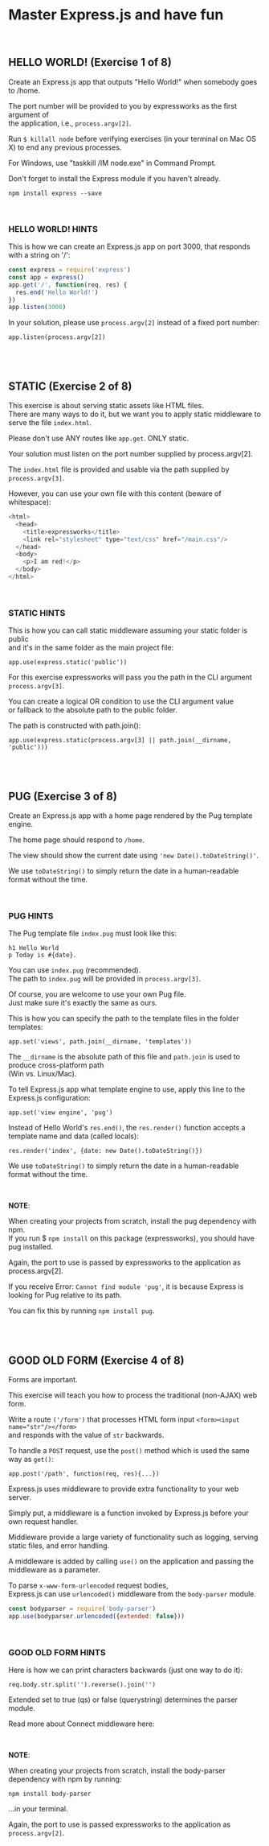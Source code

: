 # Master Express.js and have fun

</br>

## HELLO WORLD! (Exercise 1 of 8)

Create an Express.js app that outputs "Hello World!" when somebody goes to /home.

The port number will be provided to you by expressworks as the first argument of</br>
the application, i.e., `process.argv[2]`.

Run `$ killall node` before verifying exercises (in your terminal on Mac OS X) to end any previous processes.

For Windows, use "taskkill /IM node.exe" in Command Prompt.

Don't forget to install the Express module if you haven't already.

`npm install express --save`

</br>

### HELLO WORLD! HINTS

This is how we can create an Express.js app on port 3000, that responds with
a string on '/':

```js
const express = require('express')
const app = express()
app.get('/', function(req, res) {
  res.end('Hello World!')
})
app.listen(3000)
```

In your solution, please use `process.argv[2]` instead of a fixed port number:

`app.listen(process.argv[2])`

</br>
</br>

## STATIC (Exercise 2 of 8)

This exercise is about serving static assets like HTML files.</br>
There are many ways to do it, but we want you to apply static middleware to serve the file `index.html`.

Please don't use ANY routes like `app.get`. ONLY static.

Your solution must listen on the port number supplied by process.argv[2].

The `index.html` file is provided and usable via the path supplied by `process.argv[3]`.

However, you can use your own file with this content (beware of whitespace):

```js
<html>
  <head>
    <title>expressworks</title>
    <link rel="stylesheet" type="text/css" href="/main.css"/>
  </head>
  <body>
    <p>I am red!</p>
  </body>
</html>
```

</br>

### STATIC HINTS

This is how you can call static middleware assuming your static folder is public</br>
and it's in the same folder as the main project file:

`app.use(express.static('public'))`

For this exercise expressworks will pass you the path in the CLI argument `process.argv[3]`.

You can create a logical OR condition to use the CLI argument value</br>
or fallback to the absolute path to the public folder.

The path is constructed with path.join():

`app.use(express.static(process.argv[3] || path.join(__dirname, 'public')))`

</br>
</br>

## PUG (Exercise 3 of 8)

Create an Express.js app with a home page rendered by the Pug template engine.

The home page should respond to `/home`.

The view should show the current date using `'new Date().toDateString()'`.

We use `toDateString()` to simply return the date in a human-readable format without the time.

</br>

### PUG HINTS

The Pug template file `index.pug` must look like this:

```pug
h1 Hello World
p Today is #{date}.
```

You can use `index.pug` (recommended).</br>
The path to `index.pug` will be provided in `process.argv[3]`.

Of course, you are welcome to use your own Pug file.</br>
Just make sure it's exactly the same as ours.

This is how you can specify the path to the template files in the folder templates:

`app.set('views', path.join(__dirname, 'templates'))`

The `__dirname` is the absolute path of this file and `path.join` is used to produce cross-platform path</br>
(Win vs. Linux/Mac).

To tell Express.js app what template engine to use, apply this line to the Express.js configuration:

`app.set('view engine', 'pug')`

Instead of Hello World's `res.end()`, the `res.render()` function accepts a template name and data (called locals):

`res.render('index', {date: new Date().toDateString()})`

We use `toDateString()` to simply return the date in a human-readable format without the time.

</br>

**NOTE**:

When creating your projects from scratch, install the pug dependency with npm.</br>
If you run $ `npm install` on this package (expressworks), you should have pug installed.

Again, the port to use is passed by expressworks to the application as process.argv[2].

If you receive Error: `Cannot find module 'pug'`, it is because Express is looking for Pug relative to its path.

You can fix this by running `npm install pug`.

</br>
</br>

## GOOD OLD FORM (Exercise 4 of 8)

Forms are important.

This exercise will teach you how to process the traditional (non-AJAX) web form.

Write a route `('/form')` that processes HTML form input `<form><input name="str"/></form>`</br>
and responds with the value of `str` backwards.

To handle a `POST` request, use the `post()` method which is used the same way as `get()`:

`app.post('/path', function(req, res){...})`

Express.js uses middleware to provide extra functionality to your web server.

Simply put, a middleware is a function invoked by Express.js before your own request handler.

Middleware provide a large variety of functionality such as logging, serving static files, and error handling.

A middleware is added by calling `use()` on the application and passing the middleware as a parameter.

To parse `x-www-form-urlencoded` request bodies,</br>
Express.js can use `urlencoded()` middleware from the `body-parser` module.

```js
const bodyparser = require('body-parser')
app.use(bodyparser.urlencoded({extended: false}))
```

</br>

### GOOD OLD FORM HINTS

Here is how we can print characters backwards (just one way to do it):

`req.body.str.split('').reverse().join('')`

Extended set to true (qs) or false (querystring) determines the parser module.

Read more about Connect middleware here:

</br>

**NOTE**:

When creating your projects from scratch, install the body-parser dependency
with npm by running:

`npm install body-parser`

…in your terminal.

Again, the port to use is passed expressworks to the application as `process.argv[2]`.
